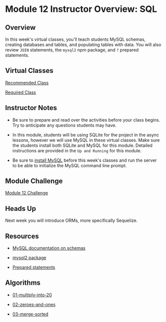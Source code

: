 # Module 12 Instructor Overview: SQL

## Overview

In this week's virtual classes, you'll teach students MySQL schemas, creating databases and tables, and populating tables with data. You will also review `JOIN` statements, the `mysql2` npm package, and `?` prepared statements.

## Virtual Classes

[Recommended Class](./12.1-RECOMMENDED.md)

[Required Class](./12.2-REQUIRED.md)

## Instructor Notes

* Be sure to prepare and read over the activities before your class begins. Try to anticipate any questions students may have.

* In this module, students will be using SQLite for the project in the async lessons, however we will use MySQL in these virtual classes. Make sure the students install both SQLite and MySQL for this module. Detailed instructions are provided in the `Up and Running` for this module. 

* Be sure to [install MySQL](https://dev.mysql.com/downloads/mysql/) before this week's classes and run the server to be able to initialize the MySQL command line prompt. 

## Module Challenge

[Module 12 Challenge](../../01-Class-Content/12-SQL/02-Challenge)

## Heads Up

Next week you will introduce ORMs, more specifically Sequelize.

## Resources

* [MySQL documentation on schemas](https://dev.mysql.com/doc/refman/8.0/en/getting-information.html)

* [mysql2 package](https://www.npmjs.com/package/mysql2)

* [Prepared statements](https://www.npmjs.com/package/mysql2#using-prepared-statements)

## Algorithms

* [01-multiply-into-20](../../01-Class-Content/12-SQL/03-Algorithms/01-multiply-into-20)

* [02-zeroes-and-ones](../../01-Class-Content/12-SQL/03-Algorithms/02-zeroes-and-ones)

* [03-merge-sorted](../../01-Class-Content/12-SQL/03-Algorithms/03-merge-sorted)